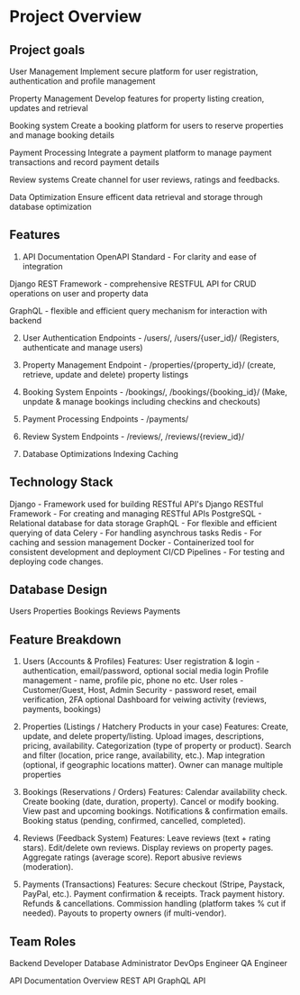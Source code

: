 # Project Overview

## Project goals

User Management
Implement secure platform for user registration, authentication and profile management

Property Management
Develop features for property listing creation, updates and retrieval

Booking system
Create a booking platform for users to reserve properties and manage booking details

Payment Processing
Integrate a payment platform to manage payment transactions and record payment details

Review systems
Create channel for user reviews, ratings and feedbacks.

Data Optimization
Ensure efficent data retrieval and storage through database optimization

## Features

1. API Documentation
OpenAPI Standard - For clarity and ease of integration

Django REST Framework - comprehensive RESTFUL API for CRUD operations on user and property data

GraphQL - flexible and efficient query mechanism for interaction with backend

2. User Authentication
Endpoints - /users/, /users/{user_id}/ (Registers, authenticate and manage users)

3. Property Management
Endpoint - /properties/{property_id}/ (create, retrieve, update and delete) property listings

4. Booking System
Enpoints - /bookings/, /bookings/{booking_id}/ (Make, unpdate & manage bookings including checkins and checkouts)

5. Payment Processing
Endpoints - /payments/

6. Review System
Endpoints - /reviews/, /reviews/{review_id}/

7. Database Optimizations
Indexing
Caching

## Technology Stack

Django - Framework used for building RESTful API's
Django RESTful Framework - For creating and managing RESTful APIs
PostgreSQL - Relational database for data storage
GraphQL - For flexible and efficient querying of data
Celery - For handling asynchrous tasks
Redis - For caching and session management
Docker - Containerized tool for consistent development and deployment
CI/CD Pipelines - For testing and deploying code changes.

## Database Design

Users
Properties
Bookings
Reviews
Payments

## Feature Breakdown

1. Users (Accounts & Profiles)
Features:
User registration & login - authentication, email/password, optional social media login
Profile management - name, profile pic, phone no etc.
User roles - Customer/Guest, Host, Admin
Security - password reset, email verification, 2FA optional
Dashboard for veiwing activity (reviews, payments, bookings)

2. Properties (Listings / Hatchery Products in your case)
Features:
Create, update, and delete property/listing.
Upload images, descriptions, pricing, availability.
Categorization (type of property or product).
Search and filter (location, price range, availability, etc.).
Map integration (optional, if geographic locations matter).
Owner can manage multiple properties

3. Bookings (Reservations / Orders)
Features:
Calendar availability check.
Create booking (date, duration, property).
Cancel or modify booking.
View past and upcoming bookings.
Notifications & confirmation emails.
Booking status (pending, confirmed, cancelled, completed).

4. Reviews (Feedback System)
Features:
Leave reviews (text + rating stars).
Edit/delete own reviews.
Display reviews on property pages.
Aggregate ratings (average score).
Report abusive reviews (moderation).

5. Payments (Transactions)
Features:
Secure checkout (Stripe, Paystack, PayPal, etc.).
Payment confirmation & receipts.
Track payment history.
Refunds & cancellations.
Commission handling (platform takes % cut if needed).
Payouts to property owners (if multi-vendor).


## Team Roles

Backend Developer
Database Administrator
DevOps Engineer
QA Engineer

API Documentation Overview
REST API
GraphQL API

